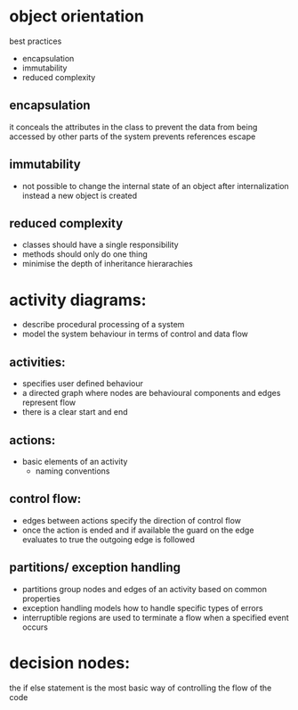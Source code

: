 # object orientation
best practices
- encapsulation
- immutability 
- reduced complexity 

## encapsulation
it conceals the attributes in the class to prevent the data from being accessed by other parts of the system
prevents references escape

## immutability 
- not possible to change the internal state of an object after internalization instead a new object is created

## reduced complexity
- classes should have a single responsibility 
- methods should only do one thing
- minimise the depth of inheritance hierarachies

# activity diagrams:
- describe procedural processing of a system
- model the system behaviour in terms of control and data flow

## activities:
- specifies user defined behaviour
- a directed graph where nodes are behavioural components and edges represent flow
- there is a clear start and end 

## actions:
- basic elements of an activity 
	- naming conventions 

## control flow:
- edges between actions specify the direction of control flow 
- once the action is ended and if available the guard on the edge evaluates to true the outgoing edge is followed


## partitions/ exception handling
- partitions group nodes and edges of an activity based on common properties
- exception handling models how to handle specific types of errors
- interruptible regions are used to terminate a flow when a specified event occurs

# decision nodes:
the if else statement is the most basic way of controlling the flow of the code
